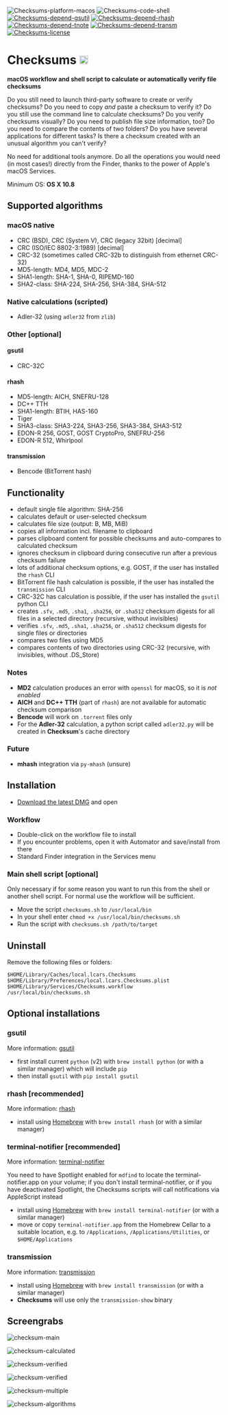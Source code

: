 ![Checksums-platform-macos](https://img.shields.io/badge/platform-macOS-lightgrey.svg)
![Checksums-code-shell](https://img.shields.io/badge/code-shell-yellow.svg)
[![Checksums-depend-gsutil](https://img.shields.io/badge/dependency-gsutil%204.2.2-green.svg)](https://github.com/GoogleCloudPlatform/gsutil)
[![Checksums-depend-rhash](https://img.shields.io/badge/dependency-rhash%201.3.4-green.svg)](https://github.com/rhash/RHash)
[![Checksums-depend-tnote](https://img.shields.io/badge/dependency-terminal--notifier%201.7.1-green.svg)](https://github.com/alloy/terminal-notifier)
[![Checksums-depend-transm](https://img.shields.io/badge/dependency-transmission%202.9.2-green.svg)](https://github.com/transmission/transmission-releases)
[![Checksums-license](http://img.shields.io/badge/license-MIT+-blue.svg)](https://github.com/JayBrown/Checksums/blob/master/license.md)

# Checksums <img src="https://github.com/JayBrown/Checksums/blob/master/img/jb-img.png" height="20px"/>
**macOS workflow and shell script to calculate or automatically verify file checksums**

Do you still need to launch third-party software to create or verify checksums? Do you need to copy *and* paste a checksum to verify it? Do you still use the command line to calculate checksums? Do you verify checksums visually? Do you need to publish file size information, too? Do you need to compare the contents of two folders? Do you have several applications for different tasks? Is there a checksum created with an unusual algorithm you can't verify?

No need for additional tools anymore. Do all the operations you would need (in most cases!) directly from the Finder, thanks to the power of Apple's macOS Services.

Minimum OS: **OS X 10.8**

## Supported algorithms
### macOS native
* CRC (BSD), CRC (System V), CRC (legacy 32bit) [decimal]
* CRC (ISO/IEC 8802-3:1989) [decimal]
* CRC-32 (sometimes called CRC-32b to distinguish from ethernet CRC-32)
* MD5-length: MD4, MD5, MDC-2
* SHA1-length: SHA-1, SHA-0, RIPEMD-160
* SHA2-class: SHA-224, SHA-256, SHA-384, SHA-512

### Native calculations (scripted)
* Adler-32 (using `adler32` from `zlib`)

### Other [optional]
#### gsutil
* CRC-32C

#### rhash
* MD5-length: AICH, SNEFRU-128
* DC++ TTH
* SHA1-length: BTIH, HAS-160
* Tiger
* SHA3-class: SHA3-224, SHA3-256, SHA3-384, SHA3-512
* EDON-R 256, GOST, GOST CryptoPro, SNEFRU-256
* EDON-R 512, Whirlpool

#### transmission
* Bencode (BitTorrent hash)

## Functionality
* default single file algorithm: SHA-256
* calculates default or user-selected checksum
* calculates file size (output: B, MB, MiB)
* copies all information incl. filename to clipboard
* parses clipboard content for possible checksums and auto-compares to calculated checksum
* ignores checksum in clipboard during consecutive run after a previous checksum failure
* lots of additional checksum options, e.g. GOST, if the user has installed the `rhash` CLI
* BitTorrent file hash calculation is possible, if the user has installed the `transmission` CLI
* CRC-32C has calculation is possible, if the user has installed the `gsutil` python CLI
* creates `.sfv`, `.md5`, `.sha1`, `.sha256`, or `.sha512` checksum digests for all files in a selected directory (recursive, without invisibles)
* verifies `.sfv`, `.md5`, `.sha1`, `.sha256`, or `.sha512` checksum digests for single files or directories
* compares two files using MD5
* compares contents of two directories using CRC-32 (recursive, with invisibles, without .DS_Store)

### Notes
* **MD2** calculation produces an error with `openssl` for macOS, so it is *not enabled*
* **AICH** and **DC++ TTH** (part of `rhash`) are not available for automatic checksum comparison
* **Bencode** will work on `.torrent` files only
* For the **Adler-32** calculation, a python script called `adler32.py` will be created in **Checksum**'s cache directory

### Future
* **mhash** integration via `py-mhash` (unsure)

## Installation
* [Download the latest DMG](https://github.com/JayBrown/Checksums/releases) and open

### Workflow
* Double-click on the workflow file to install
* If you encounter problems, open it with Automator and save/install from there
* Standard Finder integration in the Services menu

### Main shell script [optional]
Only necessary if for some reason you want to run this from the shell or another shell script. For normal use the workflow will be sufficient.

* Move the script `checksums.sh` to `/usr/local/bin`
* In your shell enter `chmod +x /usr/local/bin/checksums.sh`
* Run the script with `checksums.sh /path/to/target`

## Uninstall
Remove the following files or folders:

```
$HOME/Library/Caches/local.lcars.Checksums
$HOME/Library/Preferences/local.lcars.Checksums.plist
$HOME/Library/Services/Checksums.workflow
/usr/local/bin/checksums.sh
```

## Optional installations

### gsutil
More information: [gsutil](https://cloud.google.com/storage/docs/gsutil_install)

* first install current `python` (v2) with `brew install python` (or with a similar manager) which will include `pip`
* then install `gsutil` with `pip install gsutil`

### rhash [recommended]
More information: [rhash](https://github.com/rhash/RHash)

* install using [Homebrew](http://brew.sh) with `brew install rhash` (or with a similar manager)

### terminal-notifier [recommended]
More information: [terminal-notifier](https://github.com/alloy/terminal-notifier)

You need to have Spotlight enabled for `mdfind` to locate the terminal-notifier.app on your volume; if you don't install terminal-notifier, or if you have deactivated Spotlight, the Checksums scripts will call notifications via AppleScript instead

* install using [Homebrew](http://brew.sh) with `brew install terminal-notifier` (or with a similar manager)
* move or copy `terminal-notifier.app` from the Homebrew Cellar to a suitable location, e.g. to `/Applications`, `/Applications/Utilities`, or `$HOME/Applications`

### transmission
More information: [transmission](https://github.com/transmission/transmission-releases)

* install using [Homebrew](http://brew.sh) with `brew install transmission` (or with a similar manager)
* **Checksums** will use only the `transmission-show` binary

## Screengrabs
![checksum-main](https://github.com/JayBrown/Checksums/blob/master/img/checksums-main.png)

![checksum-calculated](https://github.com/JayBrown/Checksums/blob/master/img/checksums-calc.png)

![checksum-verified](https://github.com/JayBrown/Checksums/blob/master/img/checksums-verify.png)

![checksum-verified](https://github.com/JayBrown/Checksums/blob/master/img/checksums-fail.png)

![checksum-multiple](https://github.com/JayBrown/Checksums/blob/master/img/checksums-multi.png)

![checksum-algorithms](https://github.com/JayBrown/Checksums/blob/master/img/checksums-other.png)
